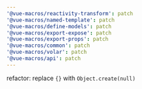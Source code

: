 ```yaml
---
'@vue-macros/reactivity-transform': patch
'@vue-macros/named-template': patch
'@vue-macros/define-models': patch
'@vue-macros/export-expose': patch
'@vue-macros/export-props': patch
'@vue-macros/common': patch
'@vue-macros/volar': patch
'@vue-macros/api': patch
---
```


refactor: replace `{}` with `Object.create(null)`
